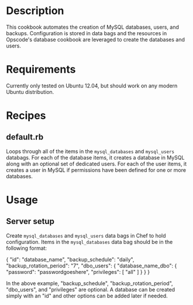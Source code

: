 Description
===========

This cookbook automates the creation of MySQL databases, users, and backups. Configuration is stored in data bags and the resources in Opscode's database cookbook are leveraged to create the databases and users.

Requirements
============

Currently only tested on Ubuntu 12.04, but should work on any modern Ubuntu distribution.

Recipes
=======

default.rb
----------

Loops through all of the items in the `mysql_databases` and `mysql_users` databags. For each of the database items, it creates a database in MySQL along with an optional set of dedicated users. For each of the user items, it creates a user in MySQL if permissions have been defined for one or more databases.

Usage
=====

Server setup
------------

Create `mysql_databases` and `mysql_users` data bags in Chef to hold configuration. Items in the `mysql_databases` data bag should be in the following format:

{
  "id": "database_name",
  "backup_schedule": "daily",
  "backup_rotation_period": "7",
  "dbo_users": {
    "database_name_dbo": {
      "password": "passwordgoeshere",
      "privileges": [
        "all"
      ]
    }
  }
}

In the above example, "backup_schedule", "backup_rotation_period", "dbo_users", and "privileges" are optional. A database can be created simply with an "id" and other options can be added later if needed. 